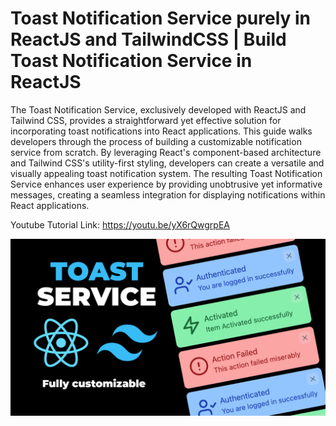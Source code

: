 # Toast Notification Service purely in ReactJS and TailwindCSS | Build Toast Notification Service in ReactJS

The Toast Notification Service, exclusively developed with ReactJS and Tailwind CSS, provides a straightforward yet effective solution for incorporating toast notifications into React applications. This guide walks developers through the process of building a customizable notification service from scratch. By leveraging React's component-based architecture and Tailwind CSS's utility-first styling, developers can create a versatile and visually appealing toast notification system. The resulting Toast Notification Service enhances user experience by providing unobtrusive yet informative messages, creating a seamless integration for displaying notifications within React applications.

Youtube Tutorial Link: https://youtu.be/yX6rQwgrpEA

![Toast Notification](public/ToastService.png)
